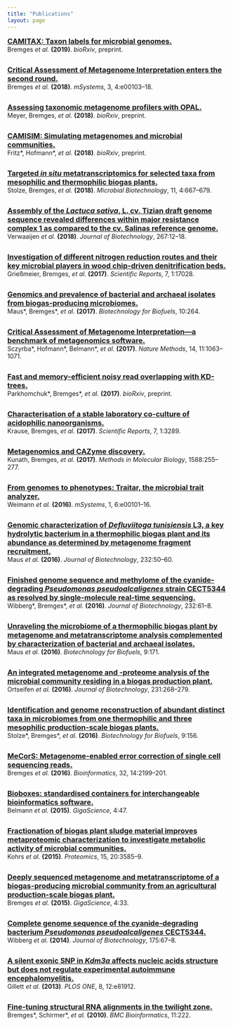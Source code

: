 ```yaml
---
title: "Publications"
layout: page
---
```

<script type='text/javascript' src='https://d1bxh8uas1mnw7.cloudfront.net/assets/embed.js'></script>

<div class="pub">
<h3 style="margin:0">
<div class='altmetric-embed' data-badge-type='donut' data-condensed="true" style="display:inline; float:right; margin-left:1em" data-doi='10.1101/532473'></div>
<a href="https://doi.org/10.1101/532473" target="_blank">
CAMITAX: Taxon labels for microbial genomes.
</a></h3>
Bremges <i>et al.</i> <b>(2019)</b>. <i>bioRxiv</i>, preprint.
</div>

<div class="pub" style="margin-top:2em">
<h3 style="margin:0">
<div class='altmetric-embed' data-badge-type='donut' data-condensed="true" style="display:inline; float:right; margin-left:1em" data-doi='10.1128/mSystems.00103-18'></div>
<a href="https://doi.org/10.1128/mSystems.00103-18" target="_blank">
Critical Assessment of Metagenome Interpretation enters the second round.
</a></h3>
Bremges <i>et al.</i> <b>(2018)</b>. <i>mSystems</i>, 3, 4:e00103&ndash;18.
</div>

<div class="pub" style="margin-top:2em">
<h3 style="margin:0">
<div class='altmetric-embed' data-badge-type='donut' data-condensed="true" style="display:inline; float:right; margin-left:1em" data-doi='10.1101/372680'></div>
<a href="https://doi.org/10.1101/372680" target="_blank">
Assessing taxonomic metagenome profilers with OPAL.
</a></h3>
Meyer, Bremges, <i>et al.</i> <b>(2018)</b>. <i>bioRxiv</i>, preprint.
</div>

<div class="pub" style="margin-top:2em">
<h3 style="margin:0">
<div class='altmetric-embed' data-badge-type='donut' data-condensed="true" style="display:inline; float:right; margin-left:1em" data-doi='10.1101/300970'></div>
<a href="https://doi.org/10.1101/300970" target="_blank">
CAMISIM: Simulating metagenomes and microbial communities.
</a></h3>
Fritz*, Hofmann*, <i>et al.</i> <b>(2018)</b>. <i>bioRxiv</i>, preprint.
</div>

<div class="pub" style="margin-top:2em">
<div class='altmetric-embed' data-badge-type='donut' data-condensed="true" style="display:inline; float:right; margin-left:1em" data-doi='10.1111/1751-7915.12982'></div>
<h3 style="margin:0">
<a href="https://doi.org/10.1111/1751-7915.12982" target="_blank">
Targeted <i>in situ</i> metatranscriptomics for selected taxa from mesophilic and thermophilic biogas plants.
</a></h3>
Stolze, Bremges, <i>et al.</i> <b>(2018)</b>. <i>Microbial Biotechnology</i>, 11, 4:667&ndash;679.
</div>

<div class="pub" style="margin-top:2em">
<h3 style="margin:0">
<div class='altmetric-embed' data-badge-type='donut' data-condensed="true" style="display:inline; float:right; margin-left:1em" data-doi='10.1016/j.jbiotec.2017.12.021'></div>
<a href="https://doi.org/10.1016/j.jbiotec.2017.12.021" target="_blank">
Assembly of the <i>Lactuca sativa</i>, L. cv. Tizian draft genome sequence revealed differences within major resistance complex 1 as compared to the cv. Salinas reference genome.
</a></h3>
Verwaaijen <i>et al.</i> <b>(2018)</b>. <i>Journal of Biotechnology</i>, 267:12&ndash;18.
</div>

<div class="pub" style="margin-top:2em">
<div class='altmetric-embed' data-badge-type='donut' data-condensed="true" style="display:inline; float:right; margin-left:1em" data-doi='10.1038/s41598-017-17312-2'></div>
<h3 style="margin:0">
<a href="https://doi.org/10.1038/s41598-017-17312-2" target="_blank">
Investigation of different nitrogen reduction routes and their key microbial players in wood chip-driven denitrification beds.
</a></h3>
Grießmeier, Bremges, <i>et al.</i> <b>(2017)</b>. <i>Scientific Reports</i>, 7, 1:17028.
</div>

<div class="pub" style="margin-top:2em">
<div class='altmetric-embed' data-badge-type='donut' data-condensed="true" style="display:inline; float:right; margin-left:1em" data-doi='10.1186/s13068-017-0947-1'></div>
<h3 style="margin:0">
<a href="https://doi.org/10.1186/s13068-017-0947-1" target="_blank">
Genomics and prevalence of bacterial and archaeal isolates from biogas-producing microbiomes.
</a></h3>
Maus*, Bremges*, <i>et al.</i> <b>(2017)</b>. <i>Biotechnology for Biofuels</i>, 10:264.
</div>

<div class="pub" style="margin-top:2em">
<div class='altmetric-embed' data-badge-type='donut' data-condensed="true" style="display:inline; float:right; margin-left:1em" data-doi='10.1038/nmeth.4458'></div>
<h3 style="margin:0">
<a href="https://doi.org/10.1038/nmeth.4458" target="_blank">
Critical Assessment of Metagenome Interpretation&mdash;a benchmark of metagenomics software.
</a></h3>
Sczyrba*, Hofmann*, Belmann*, <i>et al.</i> <b>(2017)</b>. <i>Nature Methods</i>, 14, 11:1063&ndash;1071.
</div>

<div class="pub" style="margin-top:2em">
<div class='altmetric-embed' data-badge-type='donut' data-condensed="true" style="display:inline; float:right; margin-left:1em" data-doi='10.1101/166835'></div>
<h3 style="margin:0">
<a href="https://doi.org/10.1101/166835" target="_blank">
Fast and memory-efficient noisy read overlapping with KD-trees.
</a></h3>
Parkhomchuk*, Bremges*, <i>et al.</i> <b>(2017)</b>. <i>bioRxiv</i>, preprint.
</div>

<div class="pub" style="margin-top:2em">
<div class='altmetric-embed' data-badge-type='donut' data-condensed="true" style="display:inline; float:right; margin-left:1em" data-doi='10.1038/s41598-017-03315-6'></div>
<h3 style="margin:0">
<a href="https://doi.org/10.1038/s41598-017-03315-6" target="_blank">
Characterisation of a stable laboratory co-culture of acidophilic nanoorganisms.
</a></h3>
Krause, Bremges, <i>et al.</i> <b>(2017)</b>. <i>Scientific Reports</i>, 7, 1:3289.
</div>

<div class="pub" style="margin-top:2em">
<div class='altmetric-embed' data-badge-type='donut' data-condensed="true" style="display:inline; float:right; margin-left:1em" data-doi='10.1007/978-1-4939-6899-2_20'></div>
<h3 style="margin:0">
<a href="https://doi.org/10.1007/978-1-4939-6899-2_20" target="_blank">
Metagenomics and CAZyme discovery.
</a></h3>
Kunath, Bremges, <i>et al.</i> <b>(2017)</b>. <i>Methods in Molecular Biology</i>, 1588:255&ndash;277.
</div>

<div class="pub" style="margin-top:2em">
<div class='altmetric-embed' data-badge-type='donut' data-condensed="true" style="display:inline; float:right; margin-left:1em" data-doi='10.1128/mSystems.00101-16'></div>
<h3 style="margin:0">
<a href="https://doi.org/10.1128/mSystems.00101-16" target="_blank">
From genomes to phenotypes: Traitar, the microbial trait analyzer.
</a></h3>
Weimann <i>et al.</i> <b>(2016)</b>. <i>mSystems</i>, 1, 6:e00101&ndash;16.
</div>

<div class="pub" style="margin-top:2em">
<div class='altmetric-embed' data-badge-type='donut' data-condensed="true" style="display:inline; float:right; margin-left:1em" data-doi='10.1016/j.jbiotec.2016.05.001'></div>
<h3 style="margin:0">
<a href="https://doi.org/10.1016/j.jbiotec.2016.05.001" target="_blank">
Genomic characterization of <i>Defluviitoga tunisiensis</i> L3, a key hydrolytic bacterium in a thermophilic biogas plant and its abundance as determined by metagenome fragment recruitment.
</a></h3>
Maus <i>et al.</i> <b>(2016)</b>. <i>Journal of Biotechnology</i>, 232:50&ndash;60.
</div>

<div class="pub" style="margin-top:2em">
<div class='altmetric-embed' data-badge-type='donut' data-condensed="true" style="display:inline; float:right; margin-left:1em" data-doi='10.1016/j.jbiotec.2016.04.008'></div>
<h3 style="margin:0">
<a href="https://doi.org/10.1016/j.jbiotec.2016.04.008" target="_blank">
Finished genome sequence and methylome of the cyanide-degrading <i>Pseudomonas pseudoalcaligenes</i> strain CECT5344 as resolved by single-molecule real-time sequencing.
</a></h3>
Wibberg*, Bremges*, <i>et al.</i> <b>(2016)</b>. <i>Journal of Biotechnology</i>, 232:61&ndash;8.
</div>

<div class="pub" style="margin-top:2em">
<div class='altmetric-embed' data-badge-type='donut' data-condensed="true" style="display:inline; float:right; margin-left:1em" data-doi='10.1186/s13068-016-0581-3'></div>
<h3 style="margin:0">
<a href="https://doi.org/10.1186/s13068-016-0581-3" target="_blank">
Unraveling the microbiome of a thermophilic biogas plant by metagenome and metatranscriptome analysis complemented by characterization of bacterial and archaeal isolates.
</a></h3>
Maus <i>et al.</i> <b>(2016)</b>. <i>Biotechnology for Biofuels</i>, 9:171.
</div>

<div class="pub" style="margin-top:2em">
<div class='altmetric-embed' data-badge-type='donut' data-condensed="true" style="display:inline; float:right; margin-left:1em" data-doi='10.1016/j.jbiotec.2016.06.014'></div>
<h3 style="margin:0">
<a href="https://doi.org/10.1016/j.jbiotec.2016.06.014" target="_blank">
An integrated metagenome and -proteome analysis of the microbial community residing in a biogas production plant.
</a></h3>
Ortseifen <i>et al.</i> <b>(2016)</b>. <i>Journal of Biotechnology</i>, 231:268&ndash;279.
</div>

<div class="pub" style="margin-top:2em">
<div class='altmetric-embed' data-badge-type='donut' data-condensed="true" style="display:inline; float:right; margin-left:1em" data-doi='10.1186/s13068-016-0565-3'></div>
<h3 style="margin:0">
<a href="https://doi.org/10.1186/s13068-016-0565-3" target="_blank">
Identification and genome reconstruction of abundant distinct taxa in microbiomes from one thermophilic and three mesophilic production-scale biogas plants.
</a></h3>
Stolze*, Bremges*, <i>et al.</i> <b>(2016)</b>. <i>Biotechnology for Biofuels</i>, 9:156.
</div>

<div class="pub" style="margin-top:2em">
<div class='altmetric-embed' data-badge-type='donut' data-condensed="true" style="display:inline; float:right; margin-left:1em" data-doi='10.1093/bioinformatics/btw144'></div>
<h3 style="margin:0">
<a href="https://doi.org/10.1093/bioinformatics/btw144" target="_blank">
MeCorS: Metagenome-enabled error correction of single cell sequencing reads.
</a></h3>
Bremges <i>et al.</i> <b>(2016)</b>. <i>Bioinformatics</i>, 32, 14:2199&ndash;201.
</div>

<div class="pub" style="margin-top:2em">
<div class='altmetric-embed' data-badge-type='donut' data-condensed="true" style="display:inline; float:right; margin-left:1em" data-doi='10.1186/s13742-015-0087-0'></div>
<h3 style="margin:0">
<a href="https://doi.org/10.1186/s13742-015-0087-0" target="_blank">
Bioboxes: standardised containers for interchangeable bioinformatics software.
</a></h3>
Belmann <i>et al.</i> <b>(2015)</b>. <i>GigaScience</i>, 4:47.
</div>

<div class="pub" style="margin-top:2em">
<div class='altmetric-embed' data-badge-type='donut' data-condensed="true" style="display:inline; float:right; margin-left:1em" data-doi='10.1002/pmic.201400557'></div>
<h3 style="margin:0">
<a href="https://doi.org/10.1002/pmic.201400557" target="_blank">
Fractionation of biogas plant sludge material improves metaproteomic characterization to investigate metabolic activity of microbial communities.
</a></h3>
Kohrs <i>et al.</i> <b>(2015)</b>. <i>Proteomics</i>, 15, 20:3585&ndash;9.
</div>

<div class="pub" style="margin-top:2em">
<div class='altmetric-embed' data-badge-type='donut' data-condensed="true" style="display:inline; float:right; margin-left:1em" data-doi='10.1186/s13742-015-0073-6'></div>
<h3 style="margin:0">
<a href="https://doi.org/10.1186/s13742-015-0073-6" target="_blank">
Deeply sequenced metagenome and metatranscriptome of a biogas-producing microbial community from an agricultural production-scale biogas plant.
</a></h3>
Bremges <i>et al.</i> <b>(2015)</b>. <i>GigaScience</i>, 4:33.
</div>

<div class="pub" style="margin-top:2em">
<div class='altmetric-embed' data-badge-type='donut' data-condensed="true" style="display:inline; float:right; margin-left:1em" data-doi='10.1016/j.jbiotec.2014.02.004'></div>
<h3 style="margin:0">
<a href="https://doi.org/10.1016/j.jbiotec.2014.02.004" target="_blank">
Complete genome sequence of the cyanide-degrading bacterium <i>Pseudomonas pseudoalcaligenes</i> CECT5344.
</a></h3>
Wibberg <i>et al.</i> <b>(2014)</b>. <i>Journal of Biotechnology</i>, 175:67&ndash;8.
</div>

<div class="pub" style="margin-top:2em">
<div class='altmetric-embed' data-badge-type='donut' data-condensed="true" style="display:inline; float:right; margin-left:1em" data-doi='10.1371/journal.pone.0081912'></div>
<h3 style="margin:0">
<a href="https://doi.org/10.1371/journal.pone.0081912" target="_blank">
A silent exonic SNP in <i>Kdm3a</i> affects nucleic acids structure but does not regulate experimental autoimmune encephalomyelitis.
</a></h3>
Gillett <i>et al.</i> <b>(2013)</b>. <i>PLOS ONE</i>, 8, 12:e81912.
</div>

<div class="pub" style="margin-top:2em">
<div class='altmetric-embed' data-badge-type='donut' data-condensed="true" style="display:inline; float:right; margin-left:1em" data-doi='10.1186/1471-2105-11-222'></div>
<h3 style="margin:0">
<a href="https://doi.org/10.1186/1471-2105-11-222" target="_blank">
Fine-tuning structural RNA alignments in the twilight zone.
</a></h3>
Bremges*, Schirmer*, <i>et al.</i> <b>(2010)</b>. <i>BMC Bioinformatics</i>, 11:222.
</div>
